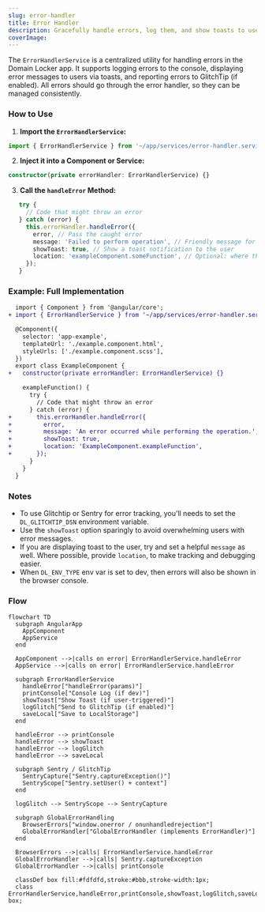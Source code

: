 ```yaml
---
slug: error-handler
title: Error Handler
description: Gracefully handle errors, log them, and show toasts to users
coverImage: 
---
```


The `ErrorHandlerService` is a centralized utility for handling errors in the Domain Locker app. It supports logging errors to the console, displaying error messages to users via toasts, and reporting errors to GlitchTip (if enabled). All errors should go through the error handler, so they can be managed consistently. 

### How to Use

1. **Import the `ErrorHandlerService`:**
```typescript
import { ErrorHandlerService } from '~/app/services/error-handler.service';
```

2. **Inject it into a Component or Service:**
```typescript
constructor(private errorHandler: ErrorHandlerService) {}
```

3. **Call the `handleError` Method:**

```typescript
   try {
     // Code that might throw an error
   } catch (error) {
     this.errorHandler.handleError({
       error, // Pass the caught error
       message: 'Failed to perform operation', // Friendly message for users
       showToast: true, // Show a toast notification to the user
       location: 'exampleComponent.someFunction', // Optional: where the error occurred
     });
   }
```

### Example: Full Implementation

```diff
  import { Component } from '@angular/core';
+ import { ErrorHandlerService } from '~/app/services/error-handler.service';

  @Component({
    selector: 'app-example',
    templateUrl: './example.component.html',
    styleUrls: ['./example.component.scss'],
  })
  export class ExampleComponent {
+   constructor(private errorHandler: ErrorHandlerService) {}

    exampleFunction() {
      try {
        // Code that might throw an error
      } catch (error) {
+       this.errorHandler.handleError({
+         error,
+         message: 'An error occurred while performing the operation.',
+         showToast: true,
+         location: 'ExampleComponent.exampleFunction',
+       });
      }
    }
  }
```


### Notes
- To use Glitchtip or Sentry for error tracking, you'll needs to set the `DL_GLITCHTIP_DSN` environment variable.
- Use the `showToast` option sparingly to avoid overwhelming users with error messages.
- If you are displaying toast to the user, try and set a helpful `message` as well. Where possible, provide `location`, to make tracking and debugging easier.
- When `DL_ENV_TYPE` env var is set to dev, then errors will also be shown in the browser console.


### Flow

```mermaid
flowchart TD
  subgraph AngularApp
    AppComponent
    AppService
  end

  AppComponent -->|calls on error| ErrorHandlerService.handleError
  AppService -->|calls on error| ErrorHandlerService.handleError

  subgraph ErrorHandlerService
    handleError["handleError(params)"]
    printConsole["Console Log (if dev)"]
    showToast["Show Toast (if user-triggered)"]
    logGlitch["Send to GlitchTip (if enabled)"]
    saveLocal["Save to LocalStorage"]
  end

  handleError --> printConsole
  handleError --> showToast
  handleError --> logGlitch
  handleError --> saveLocal

  subgraph Sentry / GlitchTip
    SentryCapture["Sentry.captureException()"]
    SentryScope["Sentry.setUser() + context"]
  end

  logGlitch --> SentryScope --> SentryCapture

  subgraph GlobalErrorHandling
    BrowserErrors["window.onerror / onunhandledrejection"]
    GlobalErrorHandler["GlobalErrorHandler (implements ErrorHandler)"]
  end

  BrowserErrors -->|calls| ErrorHandlerService.handleError
  GlobalErrorHandler -->|calls| Sentry.captureException
  GlobalErrorHandler -->|calls| printConsole

  classDef box fill:#fdfdfd,stroke:#bbb,stroke-width:1px;
  class ErrorHandlerService,handleError,printConsole,showToast,logGlitch,saveLocal,SentryCapture,SentryScope box;
```
